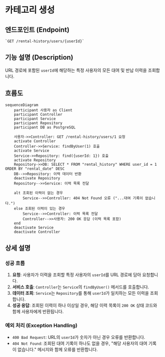 # 카테고리 생성

## 엔드포인트 (Endpoint)

    `GET /rental-history/users/{userId}`

## 기능 설명 (Description)

URL 경로에 포함된 `userId`에 해당하는 특정 사용자의 모든 대여 및 반납 이력을 조회합니다.

## 흐름도

```mermaid
sequenceDiagram
    participant 사용자 as Client
    participant Controller
    participant Service
    participant Repository
    participant DB as PostgreSQL

    사용자->>Controller: GET /rental-history/users/1 요청
    activate Controller
    Controller->>Service: findByUser(1) 호출
    activate Service
    Service->>Repository: find({userId: 1}) 호출
    activate Repository
    Repository->>DB: SELECT * FROM "rental_history" WHERE user_id = 1 ORDER BY "rental_date" DESC
    DB-->>Repository: 이력 데이터 반환
    deactivate Repository
    Repository-->>Service: 이력 목록 전달

    alt 조회된 이력이 없는 경우
        Service-->>Controller: 404 Not Found 오류 ("...대여 기록이 없습니다.")
    else 조회된 이력이 있는 경우
        Service-->>Controller: 이력 목록 전달
        Controller-->>사용자: 200 OK 응답 (이력 목록 포함)
    end
    deactivate Service
    deactivate Controller
```

## 상세 설명

### 성공 흐름

1.  **요청**: 사용자가 이력을 조회할 특정 사용자의 `userId`를 URL 경로에 담아 요청합니다.
2.  **서비스 호출**: `Controller`는 `Service`의 `findByUser()` 메서드를 호출합니다.
3.  **데이터 조회**: `Service`는 `Repository`를 통해 `userId`가 일치하는 모든 이력을 조회합니다.
4.  **성공 응답**: 조회된 이력이 하나 이상일 경우, 해당 이력 목록이 `200 OK` 상태 코드와 함께 사용자에게 반환됩니다.

### 예외 처리 (Exception Handling)

- `400 Bad Request`: URL의 `userId`가 숫자가 아닌 경우 오류를 반환합니다.
- `404 Not Found`: 조회된 대여 기록이 하나도 없을 경우, "해당 사용자의 대여 기록이 없습니다." 메시지와 함께 오류를 반환합니다.
